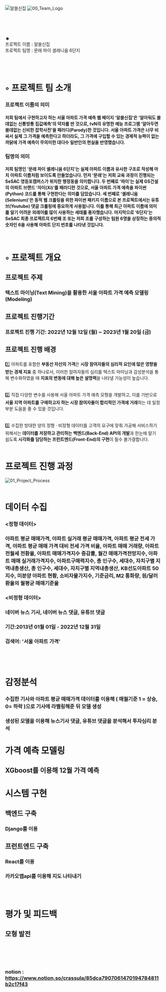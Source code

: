 

![알쓸신집](https://user-images.githubusercontent.com/93568806/210941424-3a6603a8-c3b3-4f9c-ad0a-0fef87093d47.png) 
![00_Team_Logo](https://user-images.githubusercontent.com/93568806/210941910-ecd6b4c5-f5a3-4c53-95b9-6294cbdac49e.png)




<br/> <br/> <br/> 
<div align="left">
  ☻ <br/>
  프로젝트 이름 : 알쓸신집<br/> 
  프로젝트 팀명 : 문래 파이 셀레니움 6단지<br/> 
  
</div>
<br/> <br/> <br/> 





# ◦ 프로젝트 팀 소개 
### 프로젝트 이름의 의미
#### 저희 팀에서 구현하고자 하는 서울 아파트 가격 예측 웹 페이지 ‘알쓸신집’은 ‘알아둬도 쓸데없는 신통방통 집값예측’의 약자를 딴 것으로, tvN의 유명한 예능 프로그램 ‘알아두면 쓸데없는 신비한 잡학사전’을 패러디(Parody)한 것입니다. 서울 아파트 가격은 너무 비싸서 실제 그 가격을 예측한다고 하더라도, 그 가격에 구입할 수 있는 경제적 능력이 없는 까닭에 가격 예측이 무의미한 대다수 일반인의 현실을 반영했습니다.

### 팀명의 의미
#### 저희 팀명인 ‘문래 파이 셀레니움 6단지’는 실제 아파트 이름과 유사한 구조로 작성해 마치 아파트 이름처럼 보이도록 만들었습니다. 먼저 ‘문래’는 저희 교육 과정이 진행되는 SeSAC 영등포캠퍼스가 위치한 행정동을 의미합니다. 두 번째로 ‘파이’는 실제 GS건설의 아파트 브랜드 ‘자이(Xi)’를 패러디한 것으로, 서울 아파트 가격 예측을 파이썬(Python) 코드를 통해 구현한다는 의미를 담았습니다. 세 번째로 ‘셀레니움(Selenium)’은 동적 웹 크롤링을 위한 파이썬 패키지 이름으로 본 프로젝트에서는 유튜브(Youtube) 댓글 크롤링에 중요하게 사용됩니다. 이를 통해 최근 아파트 이름에 의미를 알기 어려운 외래어를 많이 사용하는 세태를 풍자했습니다. 마지막으로 ‘6단지’는 SeSAC 최종 프로젝트의 6번째 조 또는 저희 조를 구성하는 팀원 6명을 상징하는 중의적 숫자인 6을 사용해 아파트 단지 번호를 나타낸 것입니다. 
<br/> 

# ◦ 프로젝트 개요
## 프로젝트 주제
### 텍스트 마이닝(Text Mining)을 활용한 서울 아파트 가격 예측 모델링(Modeling)
## 프로젝트 진행기간
### 프로젝트 진행 기간: 2022년 12월 12일 (월) ~ 2023년 1월 20일 (금)
## 프로젝트 진행 배경
### <aside>
1️⃣ 아파트를 포함한 **부동산 자산의 가격**은 **시장 참여자들의 심리적 요인에 많은 영향을 받는 경제 지표** 중 하나로서, 이러한 참여자들의 심리를 텍스트 마이닝과 감성분석을 통해 변수화하였을 때 **지표의 변동에 대해 높은 설명력**을 나타낼 가능성이 높습니다.<br/><br/>  
2️⃣ 직접 다양한 변수를 사용해 서울 아파트 가격 예측 모형을 개발하고, 이를 기반으로 **서울 지역 아파트를 구매하고자 하는 시장 참여자들이 합리적인 가격에 거래**하는 데 일정 부분 도움을 줄 수 있을 것입니다.<br/><br/>  
3️⃣ 수집한 방대한 양의 정형 · 비정형 데이터를 고객의 요구에 맞춰 가공해 서비스하기 위해서는 **데이터를 저장하고 관리하는 백엔드(Back-End) API의 개발**과 한눈에 알기 쉽도록 **시각화를 담당하는 프런트엔드(Front-End)의 구현**이 필수 불가결합니다.<br/><br/> 

# 프로젝트 진행 과정
![01_Project_Process](https://user-images.githubusercontent.com/93568806/210943928-827abf3a-85b7-4ab0-83fd-331ee64a7877.png)
<br/><br/>

# 데이터 수집


### <정형 데이터><br/>
### 아파트  평균 매매가격, 아파트 실거래 평균 매매가격, 아파트 평균 전세 가격, 아파트 평균 매매 가격 대비 전세 가격 비율, 아파트 매매 거래량, 아파트 전월세 전환율, 아파트 매매가격지수 증감률, 월간 매매가격전망지수, 아파트 매매 실거래가격지수, 아파트구매력지수, 총 인구수, 세대수, 자치구별 지역내총생산, 총 인구수, 세대수, 자치구별 지역내총생산, KB선도아파트 50지수, 미분양 아파트 현황, 소비자물가지수, 기준금리, M2 통화량, 원/달러 환율의 월평균 매매기준율 <br/>
### <비정형 데이터><br/>
### 네이버 뉴스 기사, 네이버 뉴스 댓글, 유튜브 댓글<br/>
### 기간:2013년 01월 01일 - 2022년 12월 31일<br/>
### 검색어: '서울 아파트 가격'<br/><br/><br/><br/>


# 감정분석 <br/>
### 수집한 기사와 아파트 평균 매매가격 데이터를 이용해 ( 매월기준 1 = 상승, 0= 하락 )으로 기사에 라벨링해준 뒤 모델 생성<br/>
### 생성된 모델을 이용해 뉴스기사 댓글, 유튜브 댓글을 분석해서 투자심리 분석


# 가격 예측 모델링 <br/>
## XGboost를 이용해 12월 가격 예측<br/>
# 시스템 구현<br/>
## 백엔드 구축<br/>
### Django를 이용
## 프런트엔드 구축<br/>
### React를 이용<br/>
### 카카오맵api를 이용해 지도 나타내기<br/> 
<br/><br/>
# 평가 및 피드백<br/>
## 모형 발전 <br/><br/>
<br/><br/>

### notion : https://www.notion.so/crassula/85dca7907061470194784811b2c17f43
 














